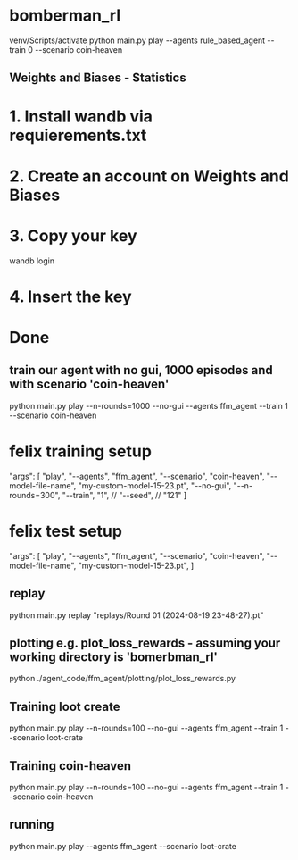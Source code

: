 # bomberman_rl

venv/Scripts/activate
python main.py play --agents rule_based_agent --train 0 --scenario coin-heaven

## Weights and Biases - Statistics
# 1. Install wandb via requierements.txt
# 2. Create an account on Weights and Biases
# 3. Copy your key
wandb login
# 4. Insert the key
# Done

## train our agent with no gui, 1000 episodes and with scenario 'coin-heaven'
python main.py play --n-rounds=1000  --no-gui --agents ffm_agent --train 1 --scenario coin-heaven

            
# felix training setup
"args": [
                "play",
                "--agents",
                "ffm_agent",
                "--scenario",
                "coin-heaven",
                "--model-file-name",
                "my-custom-model-15-23.pt",
                "--no-gui",
                "--n-rounds=300",
                "--train",
                "1",
                // "--seed",
                // "121"
            ]
            
# felix test setup
"args": [
                "play",
                "--agents",
                "ffm_agent",
                "--scenario",
                "coin-heaven",
                "--model-file-name",
                "my-custom-model-15-23.pt",
            ]            

## replay
python main.py replay "replays/Round 01 (2024-08-19 23-48-27).pt"

## plotting e.g. plot_loss_rewards - assuming your working directory is 'bomerbman_rl'
python ./agent_code/ffm_agent/plotting/plot_loss_rewards.py

## Training loot create
python main.py play --n-rounds=100 --no-gui --agents ffm_agent --train 1 --scenario loot-crate

## Training coin-heaven
python main.py play --n-rounds=100 --no-gui --agents ffm_agent --train 1 --scenario coin-heaven

## running
python main.py play  --agents ffm_agent  --scenario loot-crate